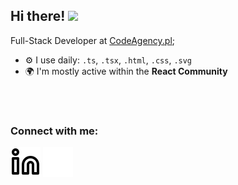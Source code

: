 ## Hi there! <img src="https://raw.githubusercontent.com/MartinHeinz/MartinHeinz/master/wave.gif" width="30px">

Full-Stack Developer at [CodeAgency.pl](https://codeagency.pl/);<br>

- ⚙️ I use daily: `.ts`, `.tsx`, `.html`, `.css`, `.svg`
- 🌍 I'm mostly active within the **React Community**

<br />
<br />

### Connect with me:

[![website](./img/linkedin-light.svg)](https://www.linkedin.com/in/patryk-sztuczka#gh-light-mode-only)
[![website](./img/linkedin-dark.svg)](https://www.linkedin.com/in/patryk-sztuczka#gh-dark-mode-only)
